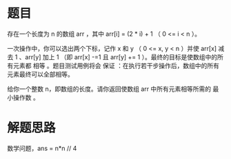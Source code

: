 # 题目
存在一个长度为 n 的数组 arr ，其中 arr[i] = (2 * i) + 1 （ 0 <= i < n ）。  

一次操作中，你可以选出两个下标，记作 x 和 y （ 0 <= x, y < n ）并使 arr[x] 减去 1 、arr[y] 加上 1 （即 arr[x] -=1 且 arr[y] += 1 ）。最终的目标是使数组中的所有元素都 相等 。题目测试用例将会 保证 ：在执行若干步操作后，数组中的所有元素最终可以全部相等。  

给你一个整数 n，即数组的长度。请你返回使数组 arr 中所有元素相等所需的 最小操作数 。
# 解题思路
数学问题，ans = n*n // 4